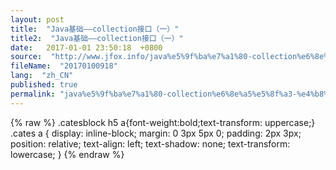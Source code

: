 ```yaml
---
layout: post
title:  "Java基础——collection接口（一）"
title2:  "Java基础——collection接口（一）"
date:   2017-01-01 23:50:18  +0800
source:  "http://www.jfox.info/java%e5%9f%ba%e7%a1%80-collection%e6%8e%a5%e5%8f%a3-%e4%b8%80.html"
fileName:  "20170100918"
lang:  "zh_CN"
published: true
permalink: "java%e5%9f%ba%e7%a1%80-collection%e6%8e%a5%e5%8f%a3-%e4%b8%80.html"
---
```

{% raw %}
.catesblock h5 a{font-weight:bold;text-transform: uppercase;}
.cates a {
display: inline-block;
margin: 0 3px 5px 0;
padding: 2px 3px;
position: relative;
text-align: left;
text-shadow: none;
text-transform: lowercase;
}
{% endraw %}